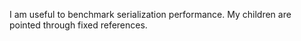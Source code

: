 I am useful to benchmark serialization performance. My children are pointed through fixed references.